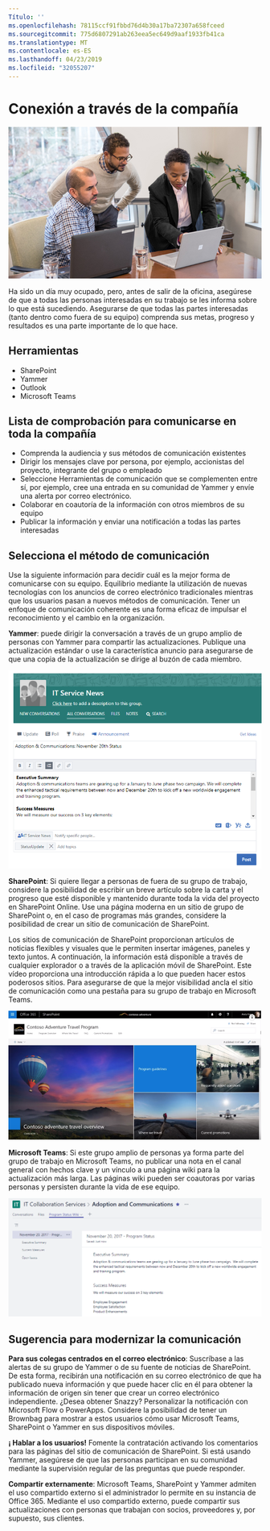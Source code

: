 ```yaml
---
Título: ''
ms.openlocfilehash: 78115ccf91fbbd76d4b30a17ba72307a658fceed
ms.sourcegitcommit: 775d6807291ab263eea5ec649d9aaf1933fb41ca
ms.translationtype: MT
ms.contentlocale: es-ES
ms.lasthandoff: 04/23/2019
ms.locfileid: "32055207"
---
```

# <a name="connecting-across-the-company"></a>Conexión a través de la compañía

![Conexión de Visual](media/ditl_crosscompany.png)

Ha sido un día muy ocupado, pero, antes de salir de la oficina, asegúrese de que a todas las personas interesadas en su trabajo se les informa sobre lo que está sucediendo. Asegurarse de que todas las partes interesadas (tanto dentro como fuera de su equipo) comprenda sus metas, progreso y resultados es una parte importante de lo que hace.  

## <a name="tools"></a>Herramientas
- SharePoint
- Yammer
- Outlook
- Microsoft Teams 

## <a name="checklist-for-communicating-across-the-company"></a>Lista de comprobación para comunicarse en toda la compañía
- Comprenda la audiencia y sus métodos de comunicación existentes
- Dirigir los mensajes clave por persona, por ejemplo, accionistas del proyecto, integrante del grupo o empleado
- Seleccione Herramientas de comunicación que se complementen entre sí, por ejemplo, cree una entrada en su comunidad de Yammer y envíe una alerta por correo electrónico. 
- Colaborar en coautoría de la información con otros miembros de su equipo
- Publicar la información y enviar una notificación a todas las partes interesadas 
 
## <a name="select-your-communication-method"></a>Selecciona el método de comunicación
Use la siguiente información para decidir cuál es la mejor forma de comunicarse con su equipo. Equilibrio mediante la utilización de nuevas tecnologías con los anuncios de correo electrónico tradicionales mientras que los usuarios pasan a nuevos métodos de comunicación. Tener un enfoque de comunicación coherente es una forma eficaz de impulsar el reconocimiento y el cambio en la organización. 

**Yammer**: puede dirigir la conversación a través de un grupo amplio de personas con Yammer para compartir las actualizaciones. Publique una actualización estándar o use la característica anuncio para asegurarse de que una copia de la actualización se dirige al buzón de cada miembro. 

![Publicación de medios sociales](media/ditl_IT-Service-News.png)

**SharePoint**: Si quiere llegar a personas de fuera de su grupo de trabajo, considere la posibilidad de escribir un breve artículo sobre la carta y el progreso que esté disponible y mantenido durante toda la vida del proyecto en SharePoint Online. Use una página moderna en un sitio de grupo de SharePoint o, en el caso de programas más grandes, considere la posibilidad de crear un sitio de comunicación de SharePoint. 

Los sitios de comunicación de SharePoint proporcionan artículos de noticias flexibles y visuales que le permiten insertar imágenes, paneles y texto juntos. A continuación, la información está disponible a través de cualquier explorador o a través de la aplicación móvil de SharePoint. Este vídeo proporciona una introducción rápida a lo que pueden hacer estos poderosos sitios. Para asegurarse de que la mejor visibilidad ancla el sitio de comunicación como una pestaña para su grupo de trabajo en Microsoft Teams.

![Sitio de comunicación de ejemplo en SharePoint Online](media/ditl_Comm-Site.png)

**Microsoft Teams**: Si este grupo amplio de personas ya forma parte del grupo de trabajo en Microsoft Teams, no publicar una nota en el canal general con hechos clave y un vínculo a una página wiki para la actualización más larga.  Las páginas wiki pueden ser coautoras por varias personas y persisten durante la vida de ese equipo. 

![una captura de pantalla de una página wiki en Microsoft Teams](media/ditl_Teams-Wiki.png)

## <a name="tip-to-modernize-your-communication"></a>Sugerencia para modernizar la comunicación

**Para sus colegas centrados en el correo electrónico**: Suscríbase a las alertas de su grupo de Yammer o de su fuente de noticias de SharePoint.  De esta forma, recibirán una notificación en su correo electrónico de que ha publicado nueva información y que puede hacer clic en él para obtener la información de origen sin tener que crear un correo electrónico independiente.  ¿Desea obtener Snazzy?  Personalizar la notificación con Microsoft Flow o PowerApps. Considere la posibilidad de tener un Brownbag para mostrar a estos usuarios cómo usar Microsoft Teams, SharePoint o Yammer en sus dispositivos móviles. 

**¡ Hablar a los usuarios!** Fomente la contratación activando los comentarios para las páginas del sitio de comunicación de SharePoint.  Si está usando Yammer, asegúrese de que las personas participan en su comunidad mediante la supervisión regular de las preguntas que puede responder. 

**Compartir externamente**: Microsoft Teams, SharePoint y Yammer admiten el uso compartido externo si el administrador lo permite en su instancia de Office 365.  Mediante el uso compartido externo, puede compartir sus actualizaciones con personas que trabajan con socios, proveedores y, por supuesto, sus clientes.